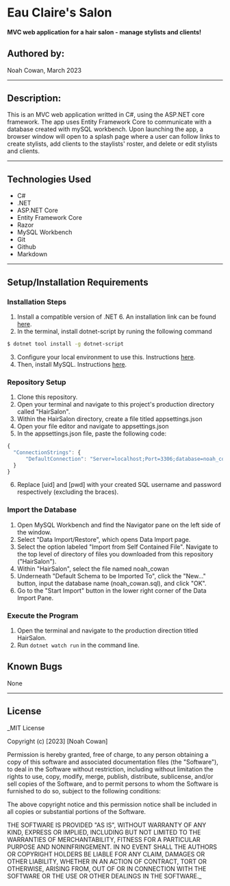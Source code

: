 # Eau Claire's Salon

#### MVC web application for a hair salon - manage stylists and clients!

## Authored by: 

Noah Cowan, March 2023

***

## Description:

This is an MVC web application writted in C#, using the ASP.NET core framework. The app uses Entity Framework Core to communicate with a database created with mySQL workbench. Upon launching the app, a browser window will open to a splash page where a user can follow links to create stylists, add clients to the staylists' roster, and delete or edit stylists and clients. 
***

## Technologies Used

- C#
- .NET
- ASP.NET Core
- Entity Framework Core
- Razor
- MySQL Workbench
- Git
- Github
- Markdown
***

## Setup/Installation Requirements

### Installation Steps
1. Install a compatible version of .NET 6. An installation link can be found [here](https://dotnet.microsoft.com/en-us/download/dotnet/6.0).
2. In the terminal, install dotnet-script by runing the following command
```bash
$ dotnet tool install -g dotnet-script
```
3. Configure your local environment to use this. Instructions [here](https://www.learnhowtoprogram.com/c-and-net/getting-started-with-c/installing-dotnet-script).
4. Then, install MySQL. Instructions [here](https://www.learnhowtoprogram.com/c-and-net/getting-started-with-c/installing-and-configuring-mysql).

### Repository Setup
1. Clone this repository.
2. Open your terminal and navigate to this project's production directory called "HairSalon".
3. Within the HairSalon directory, create a file titled appsettings.json
4. Open your file editor and navigate to appsettings.json
5. In the appsettings.json file, paste the following code:
```javascript
{
  "ConnectionStrings": {
      "DefaultConnection": "Server=localhost;Port=3306;database=noah_cowan;uid=[uid];pwd=[pwd];"
  }
}
```
6. Replace [uid] and [pwd] with your created SQL username and password respectively (excluding the braces).

### Import the Database
1. Open MySQL Workbench and find the Navigator pane on the left side of the window.
2. Select "Data Import/Restore", which opens Data Import page.
3. Select the option labeled "Import from Self Contained File". Navigate to the top level of directory of files you downloaded from this repository ("HairSalon").
4. Within "HairSalon", select the file named noah_cowan
5. Underneath "Default Schema to be Imported To", click the "New..." button, input the database name (noah_cowan.sql), and click "OK".
6. Go to the "Start Import" button in the lower right corner of the Data Import Pane.

### Execute the Program
1. Open the terminal and navigate to the production direction titled HairSalon.
2. Run `dotnet watch run` in the command line.

## Known Bugs
None
***

## License

_MIT License

Copyright (c) [2023] [Noah Cowan]

Permission is hereby granted, free of charge, to any person obtaining a copy of this software and associated documentation files (the "Software"), to deal in the Software without restriction, including without limitation the rights to use, copy, modify, merge, publish, distribute, sublicense, and/or sell
copies of the Software, and to permit persons to whom the Software is furnished to do so, subject to the following conditions:

The above copyright notice and this permission notice shall be included in all copies or substantial portions of the Software.

THE SOFTWARE IS PROVIDED "AS IS", WITHOUT WARRANTY OF ANY KIND, EXPRESS OR IMPLIED, INCLUDING BUT NOT LIMITED TO THE WARRANTIES OF MERCHANTABILITY, FITNESS FOR A PARTICULAR PURPOSE AND NONINFRINGEMENT. IN NO EVENT SHALL THE AUTHORS OR COPYRIGHT HOLDERS BE LIABLE FOR ANY CLAIM, DAMAGES OR OTHER
LIABILITY, WHETHER IN AN ACTION OF CONTRACT, TORT OR OTHERWISE, ARISING FROM, OUT OF OR IN CONNECTION WITH THE SOFTWARE OR THE USE OR OTHER DEALINGS IN THE SOFTWARE._